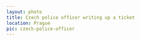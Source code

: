 ```yaml
---
layout: photo
title: Czech police officer writing up a ticket
location: Prague
pic: czech-police-officer
---
```

